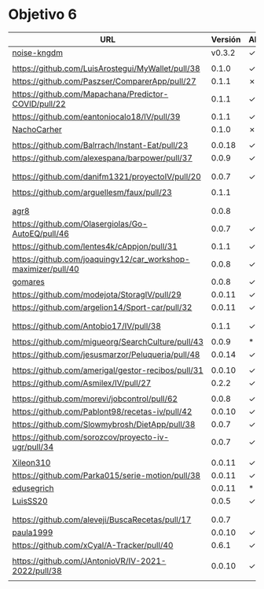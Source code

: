 # Objetivo 6

| URL                                                                 | Versión | Alcanzado |
|---------------------------------------------------------------------|---------|-----------|
| [noise-kngdm](https://github.com/noise-kngdm/music-matcher/pull/30) | v0.3.2  | ✓         |
| <!-- Enlace de Esturillo98 -->                                      |         |           |
| https://github.com/LuisArostegui/MyWallet/pull/38                   | 0.1.0   | ✓         |
| https://github.com/Paszser/ComparerApp/pull/27                      | 0.1.1   | ✗         |
| https://github.com/Mapachana/Predictor-COVID/pull/22                | 0.1.1   | ✓         |
| https://github.com/eantoniocalo18/IV/pull/39                        | 0.1.1   | ✓         |
| [NachoCarher](https://github.com/NachoCarher/MyHams/pull/35)        | 0.1.0   | ✗         |
| <!-- Enlace de C L A -->                                            |         |           |
| https://github.com/Balrrach/Instant-Eat/pull/23                     | 0.0.18  | ✓         |
| https://github.com/alexespana/barpower/pull/37                      | 0.0.9   | ✓         |
| <!-- Enlace de Javierexmar -->                                      |         |           |
| <!-- Enlace de MarinoFajardo -->                                    |         |           |
| https://github.com/danifm1321/proyectoIV/pull/20                    | 0.0.7   | ✓         |
| <!-- Enlace de josevilchez247 -->                                   |         |           |
| https://github.com/arguellesm/faux/pull/23                          | 0.1.1   |           |
| <!-- Enlace de DFolchA -->                                          |         |           |
| <!-- Enlace de JaimeGM96 -->                                        |         |           |
| [agr8](https://github.com/agr8/Planner-IV/pull/29)                  | 0.0.8   |           |
| https://github.com/Olasergiolas/Go-AutoEQ/pull/46                   | 0.0.7   | ✓         |
| https://github.com/lentes4k/cAppjon/pull/31                         | 0.1.1   | ✓         |
| https://github.com/joaquingv12/car_workshop-maximizer/pull/40       | 0.0.8   | ✓         |
| [gomares](https://github.com/gomares/More-mangas/pull/40)           | 0.0.8   | ✓         |
| https://github.com/modejota/StoragIV/pull/29                        | 0.0.11  | ✓         |
| https://github.com/argelion14/Sport-car/pull/32                     | 0.0.11  | ✓         |
| <!-- Enlace de juanmihdz -->                                        |         |           |
| <!-- Enlace de venrra -->                                           |         |           |
| https://github.com/Antobio17/IV/pull/38                             | 0.1.1   | ✓         |
| <!-- Enlace de manujurado1 -->                                      |         |           |
| https://github.com/migueorg/SearchCulture/pull/43                   | 0.0.9   | *         |
| https://github.com/jesusmarzor/Peluqueria/pull/48                   | 0.0.14  | ✓         |
| <!-- Enlace de francisco3207 -->                                    |         |           |
| https://github.com/amerigal/gestor-recibos/pull/31                  | 0.0.10  | ✓         |
| https://github.com/Asmilex/IV/pull/27                               | 0.2.2   | ✓         |
| <!-- Enlace de ismaelmontesinos -->                                 |         |           |
| https://github.com/morevi/jobcontrol/pull/62                        | 0.0.8   | ✓         |
| https://github.com/Pablont98/recetas-iv/pull/42                     | 0.0.10  | ✓         |
| https://github.com/Slowmybrosh/DietApp/pull/38                      | 0.0.7   | ✓         |
| https://github.com/sorozcov/proyecto-iv-ugr/pull/34                 | 0.0.7   | ✓         |
| <!-- Enlace de jlortega00 -->                                       |         |           |
| [Xileon310](https://github.com/Xileon310/GoParty/pull/44)           | 0.0.11  | ✓         |
| https://github.com/Parka015/serie-motion/pull/38                    | 0.0.11  | ✓         |
| [edusegrich](https://github.com/edusegrich/OpoTests/pull/38)        | 0.0.11  | *         |
| [LuisSS20](https://github.com/LuisSS20/DontWait/pull/28)            | 0.0.5   | ✓         |
| <!-- Enlace de juanfran00 -->                                       |         |           |
| <!-- Enlace de Albertotc99 -->                                      |         |           |
| https://github.com/aleveji/BuscaRecetas/pull/17                     | 0.0.7   |           |
| [paula1999](https://github.com/paula1999/Tune-in/pull/22)           | 0.0.10  | ✓         |
| https://github.com/xCyal/A-Tracker/pull/40                          | 0.6.1   | ✓         |
| <!-- Enlace de vlljuan99 -->                                        |         |           |
| https://github.com/JAntonioVR/IV-2021-2022/pull/38                  | 0.0.10  | ✓         |
| <!-- Enlace de pablozafra97 -->                                     |         |           |
